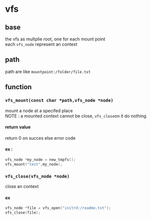 # vfs
## base
the vfs as multplie root, one for each mount point  
each `vfs_node` represent an context
## path
path are like `mountpoint:/folder/file.txt`
## function
### `vfs_mount(const char *path,vfs_node *node)`
mount a node at a specifed place   
NOTE : a mounted context cannot be close, `vfs_close`on it do nothing  
#### return value
return 0 on succes else error code
#### ex : 
```c
vfs_node *my_node = new_tmpfs();
vfs_mount("test",my_node);
```

### `vfs_close(vfs_node *node)`
close an context 
#### ex
```c
vfs_node *file = vfs_open("initrd:/readme.txt");
vfs_close(file);
```